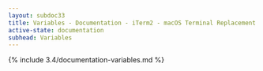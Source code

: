 ```yaml
---
layout: subdoc33
title: Variables - Documentation - iTerm2 - macOS Terminal Replacement
active-state: documentation
subhead: Variables
---
```

{% include 3.4/documentation-variables.md %}

